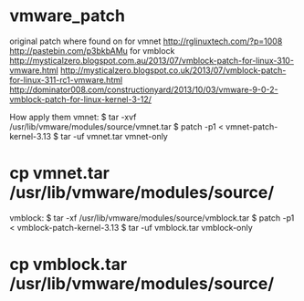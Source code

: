 vmware_patch
============

original patch where found on
for vmnet
http://rglinuxtech.com/?p=1008
http://pastebin.com/p3bkbAMu
for vmblock
http://mysticalzero.blogspot.com.au/2013/07/vmblock-patch-for-linux-310-vmware.html
http://mysticalzero.blogspot.co.uk/2013/07/vmblock-patch-for-linux-311-rc1-vmware.html
http://dominator008.com/constructionyard/2013/10/03/vmware-9-0-2-vmblock-patch-for-linux-kernel-3-12/

How apply them
vmnet:
 $ tar -xvf /usr/lib/vmware/modules/source/vmnet.tar
 $ patch -p1 < vmnet-patch-kernel-3.13
 $ tar -uf vmnet.tar vmnet-only
 # cp vmnet.tar /usr/lib/vmware/modules/source/
vmblock:
 $ tar -xf /usr/lib/vmware/modules/source/vmblock.tar
 $ patch -p1 < vmblock-patch-kernel-3.13
 $ tar -uf vmblock.tar vmblock-only
 # cp vmblock.tar /usr/lib/vmware/modules/source/
